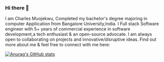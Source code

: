 ### Hi there 👋
I am Charles Muojekwu, Completed my bachelor's degree majoring in computer Appliication from Bangalore University,India. I Full stack Software engineer with 5+ years of commercial experience in software development,a tech enthusiast & an open-source advocate. I am always open to collaborating on projects and innovative/disruptive ideas. Find out more about me & feel free to connect with me here:

[![Anurag's GitHub stats](https://github-readme-stats.vercel.app/api?username=charlesmuojekwu&hide=contribs,prs,issues)](https://github.com/anuraghazra/github-readme-stats)


<!--
**charlesmuojekwu/Charlesmuojekwu** is a ✨ _special_ ✨ repository because its `README.md` (this file) appears on your GitHub profile.

Here are some ideas to get you started:

- 🔭 I’m currently working on ...
- 🌱 I’m currently learning ...
- 👯 I’m looking to collaborate on ...
- 🤔 I’m looking for help with ...
- 💬 Ask me about ...
- 📫 How to reach me: ...
- 😄 Pronouns: ...
- ⚡ Fun fact: ...
-->
